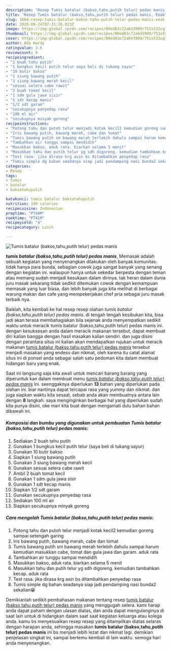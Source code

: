 ```yaml
---
description: "Resep Tumis batalur (bakso,tahu,putih telur) pedas manis, Enak"
title: "Resep Tumis batalur (bakso,tahu,putih telur) pedas manis, Enak"
slug: 1664-resep-tumis-batalur-bakso-tahu-putih-telur-pedas-manis-enak
date: 2020-09-24T07:31:26.013Z
image: https://img-global.cpcdn.com/recipes/00ed63c72a643909/751x532cq70/tumis-batalur-baksotahuputih-telur-pedas-manis-foto-resep-utama.jpg
thumbnail: https://img-global.cpcdn.com/recipes/00ed63c72a643909/751x532cq70/tumis-batalur-baksotahuputih-telur-pedas-manis-foto-resep-utama.jpg
cover: https://img-global.cpcdn.com/recipes/00ed63c72a643909/751x532cq70/tumis-batalur-baksotahuputih-telur-pedas-manis-foto-resep-utama.jpg
author: Ada Hardy
ratingvalue: 3.6
reviewcount: 9
recipeingredient:
- "2 buah tahu putih"
- "1 bungkus kecil putih telur saya beli di tukang sayur"
- "10 butir bakso"
- "1 siung bawang putih"
- "3 siung bawang merah kecil"
- "sesuai selera cabe rawit"
- "2 buah tomat kecil"
- "1 sdm gula jawa sisir"
- "1 sdt kecap manis"
- "1/2 sdt garam"
- "secukupnya penyedap rasa"
- "100 ml air"
- "secukupnya minyak goreng"
recipeinstructions:
- "Potong tahu dan putoh telur menjadi kotak kecil2 kemudian goreng sampai setengah garing"
- "Iris bawang putih, bawang merah, cabe dan tomat"
- "Tumis bawang putih sm bawang merah terlebih dahulu sampai harum kemudian masukkan cabe, tomat dan gula jawa dan garam. aduk rata"
- "Tambahkan air tunggu sampai mendidih"
- "Masukkan bakso, aduk rata. biarkan selama 5 menit"
- "Masukkan tahu dan putih telur yg sdh digoreng. kemudian tambahkan kecap. aduk rata"
- "Test rasa. jika dirasa krg asin bs ditambahkan penyedap rasa"
- "Tumis simple dg bahan seadanya siap jadi pendamping nasi bunda2 sekalian😁"
categories:
- Resep
tags:
- tumis
- batalur
- baksotahuputih

katakunci: tumis batalur baksotahuputih 
nutrition: 199 calories
recipecuisine: Indonesian
preptime: "PT40M"
cooktime: "PT41M"
recipeyield: "4"
recipecategory: Lunch

---
```



![Tumis batalur (bakso,tahu,putih telur) pedas manis](https://img-global.cpcdn.com/recipes/00ed63c72a643909/751x532cq70/tumis-batalur-baksotahuputih-telur-pedas-manis-foto-resep-utama.jpg)

<b><i>tumis batalur (bakso,tahu,putih telur) pedas manis</i></b>, Memasak adalah sebuah kegiatan yang menyenangkan dilakukan oleh banyak komunitas. tidak hanya para bunda, sebagian cowok juga sangat banyak yang senang dengan kegiatan ini. walaupun hanya untuk sekedar berpesta dengan teman atau memang sudah menjadi kesukaan dalam dirinya. tak heran dalam dunia juru masak sekarang tidak sedikit ditemukan cowok dengan kemampuan memasak yang luar biasa, dan lebih banyak juga kita melihat di berbagai warung makan dan cafe yang mempekerjakan chef pria sebagai juru masak terbaik nya.

Baiklah, kita kembali ke hal resep resep olahan <i>tumis batalur (bakso,tahu,putih telur) pedas manis</i>. di tengah tengah kesibukan kita, bisa jadi akan terasa membahagiakan bila sejenak anda menyempatkan sedikit waktu untuk meracik tumis batalur (bakso,tahu,putih telur) pedas manis ini. dengan kesuksesan anda dalam meracik makanan tersebut, dapat membuat diri kalian bangga dengan hasil masakan kalian sendiri. dan juga disini dengan perantara situs ini kalian akan mendapatkan rujukan untuk meracik makanan <u>tumis batalur (bakso,tahu,putih telur) pedas manis</u> tersebut menjadi masakan yang endess dan nikmat, oleh karena itu catat alamat situs ini di ponsel anda sebagai salah satu pedoman kita dalam membuat hidangan baru yang enak.




Saat ini langsung saja kita awali untuk mencari barang barang yang diperuntuk kan dalam membuat menu <u><i>tumis batalur (bakso,tahu,putih telur) pedas manis</i></u> ini. seenggaknya diperlukan <b>13</b> bahan yang diperlukan pada olahan ini. biar nantinya dapat tercapai rasa yang yummy dan nikmat. dan juga siapkan waktu kita sesaat, sebab anda akan membuatnya antara lain dengan <b>8</b> langkah. saya menginginkan berbagai hal yang diperlukan sudah kita punya disini, oke mari kita buat dengan mengamati dulu bahan bahan dibawah ini.

<!--inarticleads1-->

##### Komposisi dan bumbu yang digunakan untuk pembuatan Tumis batalur (bakso,tahu,putih telur) pedas manis:

1. Sediakan 2 buah tahu putih
1. Gunakan 1 bungkus kecil putih telur (saya beli di tukang sayur)
1. Gunakan 10 butir bakso
1. Siapkan 1 siung bawang putih
1. Gunakan 3 siung bawang merah kecil
1. Gunakan sesuai selera cabe rawit
1. Ambil 2 buah tomat kecil
1. Gunakan 1 sdm gula jawa sisir
1. Gunakan 1 sdt kecap manis
1. Siapkan 1/2 sdt garam
1. Gunakan secukupnya penyedap rasa
1. Sediakan 100 ml air
1. Siapkan secukupnya minyak goreng




<!--inarticleads2-->

##### Cara mengolah Tumis batalur (bakso,tahu,putih telur) pedas manis:

1. Potong tahu dan putoh telur menjadi kotak kecil2 kemudian goreng sampai setengah garing
1. Iris bawang putih, bawang merah, cabe dan tomat
1. Tumis bawang putih sm bawang merah terlebih dahulu sampai harum kemudian masukkan cabe, tomat dan gula jawa dan garam. aduk rata
1. Tambahkan air tunggu sampai mendidih
1. Masukkan bakso, aduk rata. biarkan selama 5 menit
1. Masukkan tahu dan putih telur yg sdh digoreng. kemudian tambahkan kecap. aduk rata
1. Test rasa. jika dirasa krg asin bs ditambahkan penyedap rasa
1. Tumis simple dg bahan seadanya siap jadi pendamping nasi bunda2 sekalian😁




Demikianlah sedikit pembahasan makanan tentang resep <u>tumis batalur (bakso,tahu,putih telur) pedas manis</u> yang menggugah selera. kami harap anda dapat paham dengan ulasan diatas, dan anda dapat mengulanginya di saat lain untuk di hidangkan dalam saat saat kegiatan keluarga atau kolega anda. kamu bs menyesuaikan resep resep yang ditampilkan diatas selaras dengan harapan anda, sehingga masakan <b>tumis batalur (bakso,tahu,putih telur) pedas manis</b> ini bs menjadi lebih lezat dan nikmat lagi. demikian penjelasan singkat ini, sampai bertemu kembali di lain waktu. semoga hari anda menyenangkan.
